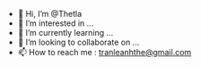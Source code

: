 - 👋 Hi, I’m @Thetla
- 👀 I’m interested in ...
- 🌱 I’m currently learning ...
- 💞️ I’m looking to collaborate on ...
- 📫 How to reach me : tranleanhthe@gmail.com

<!---
Thetla/Thetla is a ✨ special ✨ repository because its `README.md` (this file) appears on your GitHub profile.
You can click the Preview link to take a look at your changes.
--->
